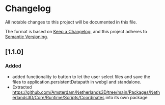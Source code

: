 ﻿# Changelog
All notable changes to this project will be documented in this file.

The format is based on [Keep a Changelog](https://keepachangelog.com/en/1.0.0/),
and this project adheres to [Semantic Versioning](https://semver.org/spec/v2.0.0.html).

## [1.1.0]

### Added
* added functionality to button to let the user select files and save the files to application.persistentDatapath in webgl and standalone.
* Extracted https://github.com/Amsterdam/Netherlands3D/tree/main/Packages/Netherlands3D/Core/Runtime/Scripts/Coordinates 
  into its own package
